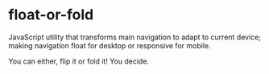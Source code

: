 float-or-fold
=============

JavaScript utility that transforms main navigation to adapt to current device; making navigation float for desktop or responsive for mobile.

You can either, flip it or fold it! You decide.
